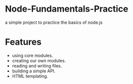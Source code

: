 # Node-Fundamentals-Practice
a simple project to practice the basics of node.js

# Features 
- using core modules.
- creating our own modules.
- reading and writing files.
- building a simple API.
- HTML templating. 
